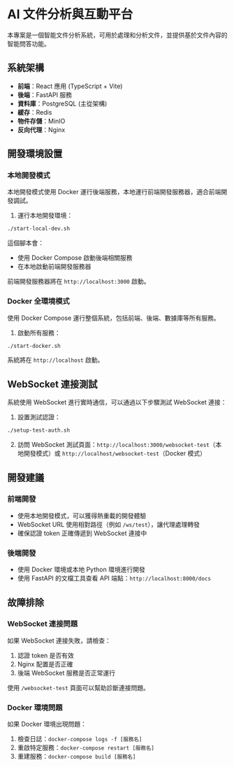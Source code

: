 # AI 文件分析與互動平台

本專案是一個智能文件分析系統，可用於處理和分析文件，並提供基於文件內容的智能問答功能。

## 系統架構

- **前端**：React 應用 (TypeScript + Vite)
- **後端**：FastAPI 服務
- **資料庫**：PostgreSQL (主從架構)
- **緩存**：Redis
- **物件存儲**：MinIO
- **反向代理**：Nginx

## 開發環境設置

### 本地開發模式

本地開發模式使用 Docker 運行後端服務，本地運行前端開發服務器，適合前端開發調試。

1. 運行本地開發環境：

```bash
./start-local-dev.sh
```

這個腳本會：
- 使用 Docker Compose 啟動後端相關服務
- 在本地啟動前端開發服務器

前端開發服務器將在 `http://localhost:3000` 啟動。

### Docker 全環境模式

使用 Docker Compose 運行整個系統，包括前端、後端、數據庫等所有服務。

1. 啟動所有服務：

```bash
./start-docker.sh
```

系統將在 `http://localhost` 啟動。

## WebSocket 連接測試

系統使用 WebSocket 進行實時通信，可以通過以下步驟測試 WebSocket 連接：

1. 設置測試認證：

```bash
./setup-test-auth.sh
```

2. 訪問 WebSocket 測試頁面：`http://localhost:3000/websocket-test`（本地開發模式）或 `http://localhost/websocket-test`（Docker 模式）

## 開發建議

### 前端開發

- 使用本地開發模式，可以獲得熱重載的開發體驗
- WebSocket URL 使用相對路徑（例如 `/ws/test`），讓代理處理轉發
- 確保認證 token 正確傳遞到 WebSocket 連接中

### 後端開發

- 使用 Docker 環境或本地 Python 環境進行開發
- 使用 FastAPI 的文檔工具查看 API 端點：`http://localhost:8000/docs`

## 故障排除

### WebSocket 連接問題

如果 WebSocket 連接失敗，請檢查：

1. 認證 token 是否有效
2. Nginx 配置是否正確
3. 後端 WebSocket 服務是否正常運行

使用 `/websocket-test` 頁面可以幫助診斷連接問題。

### Docker 環境問題

如果 Docker 環境出現問題：

1. 檢查日誌：`docker-compose logs -f [服務名]`
2. 重啟特定服務：`docker-compose restart [服務名]`
3. 重建服務：`docker-compose build [服務名]` 